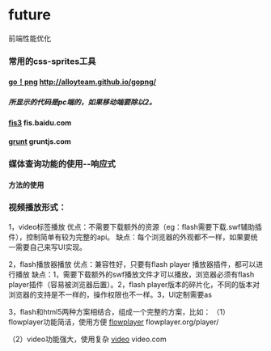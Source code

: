 # future
前端性能优化

### 常用的css-sprites工具

#### [go！png](http://alloyteam.github.io/gopng/ "go！png")  http://alloyteam.github.io/gopng/
##### 所显示的代码是pc端的，如果移动端要除以2。

#### [fis3](fis.baidu.com "fis3")  fis.baidu.com

####  [grunt](gruntjs.com "grunt")  gruntjs.com

### 媒体查询功能的使用--响应式  
#### <picture></picture>方法的使用


### 视频播放形式：
1，video标签播放
优点：不需要下载额外的资源（eg：flash需要下载.swf辅助插件），控制简单有较为完整的api。
缺点：每个浏览器的外观都不一样，如果要统一需要自己来写UI实现。


2，flash播放器播放
优点：兼容性好，只要有flash player 播放器插件，都可以进行播放
缺点：1，需要下载额外的swf播放文件才可以播放，浏览器必须有flash player插件（容易被浏览器后置）。2，flash player版本的碎片化，不同的版本对浏览器的支持是不一样的，操作权限也不一样。3，UI定制需要as

3，flash和html5两种方案相结合，组成一个完整的方案，比如：
（1）flowplayer功能简洁，使用方便
 [flowplayer](flowplayer.org/player/ "flowplayer")  flowplayer.org/player/
 
 （2）video功能强大，使用复杂
 [video](video.com "video")  video.com
 
 









